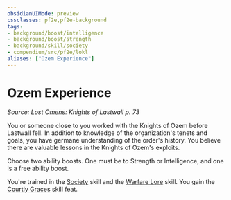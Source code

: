 ```yaml
---
obsidianUIMode: preview
cssclasses: pf2e,pf2e-background
tags:
- background/boost/intelligence
- background/boost/strength
- background/skill/society
- compendium/src/pf2e/lokl
aliases: ["Ozem Experience"]
---
```

# Ozem Experience
*Source: Lost Omens: Knights of Lastwall p. 73*  

You or someone close to you worked with the Knights of Ozem before Lastwall fell. In addition to knowledge of the organization's tenets and goals, you have germane understanding of the order's history. You believe there are valuable lessons in the Knights of Ozem's exploits.

Choose two ability boosts. One must be to Strength or Intelligence, and one is a free ability boost.

You're trained in the [Society](compendium/skills.md#Society) skill and the [Warfare Lore](compendium/skills.md#Lore) skill. You gain the [Courtly Graces](compendium/feats/courtly-graces.md) skill feat.